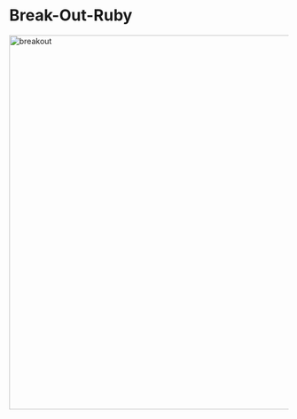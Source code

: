 # Break-Out-Ruby

<img width="676" alt="breakout" src="https://github.com/AdamAjour/Break-Out-Ruby/assets/113104501/d9b91a1b-9216-44ba-aef6-ff6e00f5d956">
